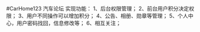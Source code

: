 #CarHome123
汽车论坛
实现功能：
1、后台权限管理；
2、前台用户积分决定权限；
3、用户不同操作可以增加积分；
4、公告、相册、勋章等管理；
5、个人中心，用户密码找回，信息修改等；
6、相互关注；
